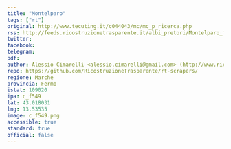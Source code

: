 ```yaml
---
title: "Montelparo"
tags: ["rt"]
original: http://www.tecuting.it/c044043/mc/mc_p_ricerca.php
rss: http://feeds.ricostruzionetrasparente.it/albi_pretori/Montelparo_feed.xml
twitter: 
facebook: 
telegram: 
pdf: 
author: Alessio Cimarelli <alessio.cimarelli@gmail.com> (http://www.ricostruzionetrasparente.it)
repo: https://github.com/RicostruzioneTrasparente/rt-scrapers/
regione: Marche
provincia: Fermo
istat: 109020
ipa: c_f549
lat: 43.018031
lng: 13.53535
image: c_f549.png
accessible: true
standard: true
official: false
---
```

